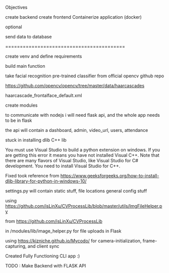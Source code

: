 Objectives

create backend 
create frontend 
Containerize application (docker)

optional 

send data to database

=========================================

create venv and define requirements

build main function 

take facial recognition pre-trained classifier from official opencv github repo

https://github.com/opencv/opencv/tree/master/data/haarcascades

haarcascade_frontalface_default.xml

create modules

to communicate with nodejs i will need flask api, and the whole app needs to be in flask 



the api will contain a dashboard, admin, video_url, users, attendance


stuck in installing dlib C++ lib

  You must use Visual Studio to build a python extension on windows.  If you
        are getting this error it means you have not installed Visual C++.  Note
        that there are many flavors of Visual Studio, like Visual Studio for C#
        development.  You need to install Visual Studio for C++.

Fixed
took reference from https://www.geeksforgeeks.org/how-to-install-dlib-library-for-python-in-windows-10/

settings.py will contain static stuff, file locations general config stuff

using https://github.com/isLinXu/CVProcessLib/blob/master/utils/ImgFileHelper.py

from https://github.com/isLinXu/CVProcessLib

in /modules/lib/image_helper.py for file uploads in Flask

using https://kizniche.github.io/Mycodo/
for camera-initialization, frame-capturing, and client sync

Created Fully Functioning CLI app :)

TODO : Make Backend with FLASK API 
